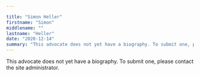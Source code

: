 ```yaml
---

title: "Simon Heller"
firstname: "Simon"
middlename: ""
lastname: "Heller"
date: "2020-12-14"
summary: "This advocate does not yet have a biography. To submit one, please contact the site administrator."
---
```

This advocate does not yet have a biography. To submit one, please contact the site administrator.

